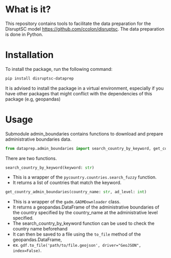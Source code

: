 # What is it?

This repository contains tools to facilitate the data preparation for the DisruptSC model https://github.com/ccolon/disruptsc. 
The data preparation is done in Python.

# Installation

To install the package, run the following command:

```bash
pip install disruptsc-dataprep
```

It is advised to install the package in a virtual environment, especially if you have other packages that 
might conflict with the dependencies of this package (e.g, geopandas)

# Usage

Submodule admin_boundaries contains functions to download and prepare administrative boundaries data.

```python
from dataprep.admin_boundaries import search_country_by_keyword, get_country_admin_boundaries
```

There are two functions.

```python
search_country_by_keyword(keyword: str)
```

- This is a wrapper of the `pycountry.countries.search_fuzzy` function.
- It returns a list of countries that match the keyword.

```python
get_country_admin_boundaries(country_name: str, ad_level: int)
```
- This is a wrapper of the `gadm.GADMDownloader` class.
- It returns a geopandas.DataFrame of the administrative boundaries of the country specified 
by the country_name at the administrative level specified.
- The search_country_by_keyword function can be used to check the country name beforehand
- It can then be saved to a file using the `to_file` method of the geopandas.DataFrame, 
- ex. `gdf.to_file('path/to/file.geojson', driver="GeoJSON", index=False)`.
